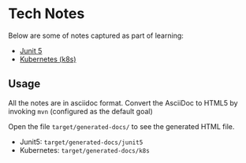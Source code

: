 # Tech Notes

Below are some of notes captured as part of learning:

* [Junit 5](techdocs/src/docs/asciidoc/junit5)
* [Kubernetes (k8s)](techdocs/src/docs/asciidoc/k8s)

## Usage
All the notes are in asciidoc format. Convert the AsciiDoc to HTML5 by invoking `mvn` (configured as the default goal)

Open the file `target/generated-docs/` to see the generated HTML file.
- Junit5: `target/generated-docs/junit5`
- Kubernetes: `target/generated-docs/k8s`

